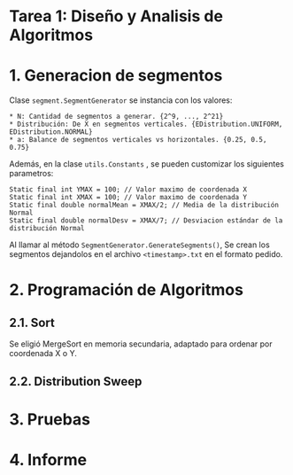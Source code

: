 # Tarea 1: Diseño y Analisis de Algoritmos

# 1. Generacion de segmentos
Clase ```segment.SegmentGenerator``` se instancia con los valores:

	* N: Cantidad de segmentos a generar. {2^9, ..., 2^21}
	* Distribución: De X en segmentos verticales. {EDistribution.UNIFORM, EDistribution.NORMAL}
	* a: Balance de segmentos verticales vs horizontales. {0.25, 0.5, 0.75}

Además, en la clase ```utils.Constants``` , se pueden customizar los siguientes parametros:

	Static final int YMAX = 100; // Valor maximo de coordenada X
    Static final int XMAX = 100; // Valor maximo de coordenada Y
	Static final double normalMean = XMAX/2; // Media de la distribución Normal
	Static final double normalDesv = XMAX/7; // Desviacion estándar de la distribución Normal


Al llamar al método ```SegmentGenerator.GenerateSegments()```, Se crean los segmentos dejandolos en el archivo ```<timestamp>.txt``` en el formato pedido.
	
	
# 2. Programación de Algoritmos
## 2.1. Sort
Se eligió MergeSort en memoria secundaria, adaptado para ordenar por coordenada X o Y.
## 2.2. Distribution Sweep
# 3. Pruebas
# 4. Informe